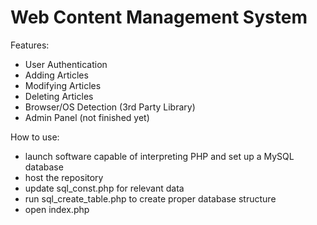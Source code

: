 # Web Content Management System
Features:
- User Authentication
- Adding Articles
- Modifying Articles
- Deleting Articles
- Browser/OS Detection (3rd Party Library)
- Admin Panel (not finished yet)

How to use:
- launch software capable of interpreting PHP and set up a MySQL database
- host the repository
- update sql_const.php for relevant data
- run sql_create_table.php to create proper database structure
- open index.php
